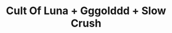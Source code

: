 ---
layout: post
category: concert
title: Cult Of Luna + Gggolddd + Slow Crush
artists: 
- Cult Of Luna
- Gggolddd
- Slow Crush
place: 
- Antipode
country: France
city: Rennes
---